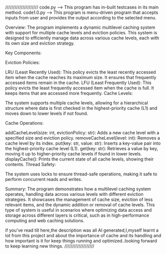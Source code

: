 /////////////////////
code.py --> This program has in-built testcases in its main method.
code1.0.py --> This program is menu-driven program that accepts inputs from user and provides the output according to the selected menu.

Overview:
The program implements a dynamic multilevel caching system with support for multiple cache levels and eviction policies. This system is designed to efficiently manage data across various cache levels, each with its own size and eviction strategy.

Key Components:

Eviction Policies:

LRU (Least Recently Used): This policy evicts the least recently accessed item when the cache reaches its maximum size. It ensures that frequently accessed items remain in the cache.
LFU (Least Frequently Used): This policy evicts the least frequently accessed item when the cache is full. It keeps items that are accessed more frequently.
Cache Levels:

The system supports multiple cache levels, allowing for a hierarchical structure where data is first checked in the highest-priority cache (L1) and moves down to lower levels if not found.

Cache Operations:

addCacheLevel(size: int, evictionPolicy: str): Adds a new cache level with a specified size and eviction policy.
removeCacheLevel(level: int): Removes a cache level by its index.
put(key: str, value: str): Inserts a key-value pair into the highest-priority cache level (L1).
get(key: str): Retrieves a value by key, moving it up to higher-priority cache levels if found in lower levels.
displayCache(): Prints the current state of all cache levels, showing their contents.
Thread Safety:

The system uses locks to ensure thread-safe operations, making it safe to perform concurrent reads and writes.

Summary: 
The program demonstrates how a multilevel caching system operates, handling data across various levels with different eviction strategies. It showcases the management of cache size, eviction of less relevant items, and the dynamic addition or removal of cache levels. This type of system is useful in scenarios where optimizing data access and storage across different layers is critical, such as in high-performance computing and web caching solutions.

if you've read till here,the description  was all AI generated,I,myself learnt a lot from this project and about the importance of cache and its handling and how important is it for keep things running and optimized..looking forward to keep learning new things.
///////////////////